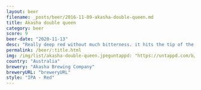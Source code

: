 ```yaml
---
layout: beer
filename: _posts/beer/2016-11-09-akasha-double-queen.md
title: Akasha double queen
category: beer
score: 9
beer-date: "2020-11-13"
desc: "Really deep red without much bitterness. it hits the tip of the tongue full of malt but then just melts away and leaves me wanting more"
permalink: /beer/:title.html
img: /img/list/akasha-double-queen.jpeguntappd: "https://untappd.com/b/akasha-brewing-company-double-queen-red-ipa/3995638"
country: "Australia"
brewery: "Akasha Brewing Company"
breweryURL: "breweryURL"
style: "IPA - Red"
---
```

